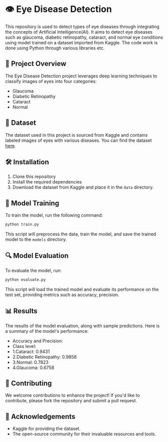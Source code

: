 # 👁️ Eye Disease Detection

This repository is used to detect types of eye diseases through integrating the concepts of Artificial Intelligence(AI). It aims to detect eye diseases such as glaucoma, diabetic retinopathy, cataract, and normal eye conditions using model trained on a dataset imported from Kaggle. The code work is done using Python through various libraries etc.

## 🚀 Project Overview

The Eye Disease Detection project leverages deep learning techniques to classify images of eyes into four categories:
- Glaucoma
- Diabetic Retinopathy
- Cataract
- Normal

## 📂 Dataset

The dataset used in this project is sourced from Kaggle and contains labeled images of eyes with various diseases. You can find the dataset [here](https://www.kaggle.com/datasets/gunavenkatdoddi/eye-diseases-classification).

## 🛠️ Installation

1. Clone this repository
2. Install the required dependencies
3. Download the dataset from Kaggle and place it in the `data` directory.

## 🧠 Model Training

To train the model, run the following command:
```bash
python train.py
```
This script will preprocess the data, train the model, and save the trained model to the `models` directory.

## 🔍 Model Evaluation

To evaluate the model, run:
```bash
python evaluate.py
```
This script will load the trained model and evaluate its performance on the test set, providing metrics such as accuracy, precision.

## 📊 Results

The results of the model evaluation, along with sample predictions. Here is a summary of the model's performance:
- Accuracy and Precision:
- Class level:
- 1.Cataract: 0.9431
- 2.Diabetic Retinopathy: 0.9858
- 3.Normal: 0.7823
- 4.Glaucoma: 0.6758
 
## 🤝 Contributing

We welcome contributions to enhance the project! If you'd like to contribute, please fork the repository and submit a pull request.


## 🙏 Acknowledgements

- Kaggle for providing the dataset.
- The open-source community for their invaluable resources and tools.

 
